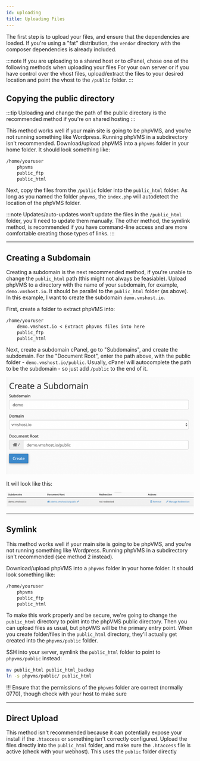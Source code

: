 ```yaml
---
id: uploading
title: Uploading Files
---
```


The first step is to upload your files, and ensure that the dependencies are loaded. If you're using a "fat" distribution, the `vendor` directory with the composer dependencies is already included.

:::note
If you are uploading to a shared host or to cPanel, chose one of the following methods when uploading your files For your own server or if you have control over the vhost files, upload/extract the files to your desired location and point the vhost to the `/public` folder.
:::

## Copying the public directory

:::tip
Uploading and change the path of the public directory is the recommended method if you're on shared hosting
:::

This method works well if your main site is going to be phpVMS, and you're not running something like Wordpress. Running phpVMS in a subdirectory isn't recommended. Download/upload phpVMS into a `phpvms` folder in your home folder. It should look something like:

```
/home/youruser
    phpvms
    public_ftp
    public_html
```

Next, copy the files from the `/public` folder into the `public_html` folder. As long as you named the folder `phpvms`, the `index.php` will autodetect the location of the phpVMS folder.

:::note
Updates/auto-updates won't update the files in the `/public_html` folder, you'll need to update them manually. The other method, the symlink method, is recommended if you have command-line access and are more comfortable creating those types of links.
:::

---

## Creating a Subdomain

Creating a subdomain is the next recommended method, if you're unable to change the `public_html` path (this might not always be feasiable). Upload phpVMS to a directory with the name of your subdomain, for example, `demo.vmshost.io`. It should be parallel to the `public_html` folder (as above). In this example, I want to create the subdomain `demo.vmshost.io`.

First, create a folder to extract phpVMS into:


```
/home/youruser
    demo.vmshost.io < Extract phpvms files into here
    public_ftp
    public_html
  ```

Next, create a subdomain cPanel, go to "Subdomains", and create the subdomain. For the "Document Root", enter the path above, with the public folder - `demo.vmshost.io/public`. Usually, cPanel will autocomplete the path to be the subdomain - so just add `/public` to the end of it.

  ![](img/subdomain-add.png)

It will look like this:

  ![](img/subdomain-view.png)

---

## Symlink

This method works well if your main site is going to be phpVMS, and you're not running something like Wordpress. Running phpVMS in a subdirectory isn't recommended (see method 2 instead).

Download/upload phpVMS into a `phpvms` folder in your home folder. It should look something like:

```
/home/youruser
    phpvms
    public_ftp
    public_html
```

To make this work properly and be secure, we're going to change the `public_html` directory to point into the phpVMS public directory. Then you can upload files as usual, but phpVMS will be the primary entry point. When you create folder/files in the `public_html` directory, they'll actually get created into the `phpvms/public` folder.

SSH into your server, symlink the `public_html` folder to point to `phpvms/public` instead:

```sh
mv public_html public_html_backup
ln -s phpvms/public/ public_html
```

  !!! Ensure that the permissions of the `phpvms` folder are correct (normally 0770), though check with your host to make sure
  
---

## Direct Upload

This method isn't recommended because it can potentially expose your install if the `.htaccess` or something isn't correctly configured. Upload the files directly into the `public_html` folder, and make sure the `.htaccess` file is active (check with your webhost). This uses the `public` folder directly
